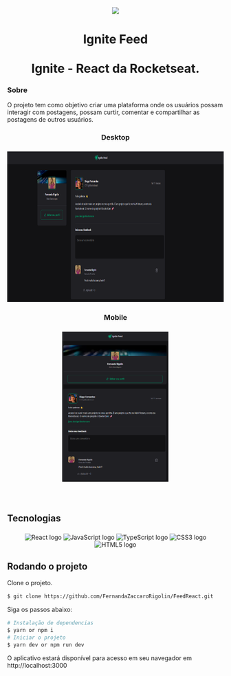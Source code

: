 <div align="center">
  <img height="60" src="https://i.imgur.com/05Qqcra.png"  />
</div>

###

<h1 align="center">Ignite Feed<br><br>Ignite - React da Rocketseat.</h1>

### Sobre
O projeto tem como objetivo criar uma plataforma onde os usuários possam interagir com postagens, possam curtir, comentar e compartilhar as postagens de outros usuários.

###

<h3 align="center">Desktop</h3>

###

<div align="center">
  <img height="350" src="src/assets/note.png"  />
</div>

###

<h3 align="center">Mobile</h3>

###

<div align="center">
  <img height="350" src="src/assets/celular.png"  />
</div>

###

<br clear="both">

<h2 align="left">Tecnologias</h2>

###

<div align="center">
  <img src="https://cdn.jsdelivr.net/gh/devicons/devicon/icons/react/react-original.svg" height="40" width="52" alt="React logo"  />
  <img src="https://cdn.jsdelivr.net/gh/devicons/devicon/icons/javascript/javascript-original.svg" height="40" width="52" alt="JavaScript logo"  />
  <img src="https://upload.wikimedia.org/wikipedia/commons/4/4c/Typescript_logo_2020.svg" height="40" width="52" alt="TypeScript logo"  />
  <img src="https://cdn.jsdelivr.net/gh/devicons/devicon/icons/css3/css3-original.svg" height="40" width="52" alt="CSS3 logo"  />
  <img src="https://cdn.jsdelivr.net/gh/devicons/devicon/icons/html5/html5-original.svg" height="40" width="52" alt="HTML5 logo"  />
</div>

###

## Rodando o projeto

Clone o projeto.

```bash
$ git clone https://github.com/FernandaZaccaroRigolin/FeedReact.git

```

Siga os passos abaixo:

```bash
# Instalação de dependencias
$ yarn or npm i
# Iniciar o projeto
$ yarn dev or npm run dev
```

O aplicativo estará disponível para acesso em seu navegador em http://localhost:3000
